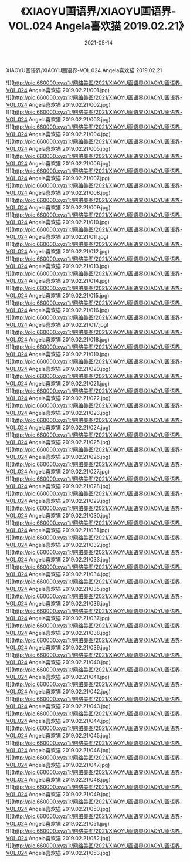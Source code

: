 ﻿---
layout: post
title:  《XIAOYU画语界/XIAOYU画语界-VOL.024 Angela喜欢猫 2019.02.21》
date:   2021-05-14
img: http://pic.660000.xyz/1:/网络美图/2021/XIAOYU画语界/XIAOYU画语界-VOL.024 Angela喜欢猫 2019.02.21/000.jpg
categories: [美女, 清纯, 唯美]
---

XIAOYU画语界/XIAOYU画语界-VOL.024 Angela喜欢猫 2019.02.21

 ![](http://pic.660000.xyz/1:/网络美图/2021/XIAOYU画语界/XIAOYU画语界-VOL.024 Angela喜欢猫 2019.02.21/001.jpg) <br>![](http://pic.660000.xyz/1:/网络美图/2021/XIAOYU画语界/XIAOYU画语界-VOL.024 Angela喜欢猫 2019.02.21/002.jpg) <br>![](http://pic.660000.xyz/1:/网络美图/2021/XIAOYU画语界/XIAOYU画语界-VOL.024 Angela喜欢猫 2019.02.21/003.jpg) <br>![](http://pic.660000.xyz/1:/网络美图/2021/XIAOYU画语界/XIAOYU画语界-VOL.024 Angela喜欢猫 2019.02.21/004.jpg) <br>![](http://pic.660000.xyz/1:/网络美图/2021/XIAOYU画语界/XIAOYU画语界-VOL.024 Angela喜欢猫 2019.02.21/005.jpg) <br>![](http://pic.660000.xyz/1:/网络美图/2021/XIAOYU画语界/XIAOYU画语界-VOL.024 Angela喜欢猫 2019.02.21/006.jpg) <br>![](http://pic.660000.xyz/1:/网络美图/2021/XIAOYU画语界/XIAOYU画语界-VOL.024 Angela喜欢猫 2019.02.21/007.jpg) <br>![](http://pic.660000.xyz/1:/网络美图/2021/XIAOYU画语界/XIAOYU画语界-VOL.024 Angela喜欢猫 2019.02.21/008.jpg) <br>![](http://pic.660000.xyz/1:/网络美图/2021/XIAOYU画语界/XIAOYU画语界-VOL.024 Angela喜欢猫 2019.02.21/009.jpg) <br>![](http://pic.660000.xyz/1:/网络美图/2021/XIAOYU画语界/XIAOYU画语界-VOL.024 Angela喜欢猫 2019.02.21/010.jpg) <br>![](http://pic.660000.xyz/1:/网络美图/2021/XIAOYU画语界/XIAOYU画语界-VOL.024 Angela喜欢猫 2019.02.21/011.jpg) <br>![](http://pic.660000.xyz/1:/网络美图/2021/XIAOYU画语界/XIAOYU画语界-VOL.024 Angela喜欢猫 2019.02.21/012.jpg) <br>![](http://pic.660000.xyz/1:/网络美图/2021/XIAOYU画语界/XIAOYU画语界-VOL.024 Angela喜欢猫 2019.02.21/013.jpg) <br>![](http://pic.660000.xyz/1:/网络美图/2021/XIAOYU画语界/XIAOYU画语界-VOL.024 Angela喜欢猫 2019.02.21/014.jpg) <br>![](http://pic.660000.xyz/1:/网络美图/2021/XIAOYU画语界/XIAOYU画语界-VOL.024 Angela喜欢猫 2019.02.21/015.jpg) <br>![](http://pic.660000.xyz/1:/网络美图/2021/XIAOYU画语界/XIAOYU画语界-VOL.024 Angela喜欢猫 2019.02.21/016.jpg) <br>![](http://pic.660000.xyz/1:/网络美图/2021/XIAOYU画语界/XIAOYU画语界-VOL.024 Angela喜欢猫 2019.02.21/017.jpg) <br>![](http://pic.660000.xyz/1:/网络美图/2021/XIAOYU画语界/XIAOYU画语界-VOL.024 Angela喜欢猫 2019.02.21/018.jpg) <br>![](http://pic.660000.xyz/1:/网络美图/2021/XIAOYU画语界/XIAOYU画语界-VOL.024 Angela喜欢猫 2019.02.21/019.jpg) <br>![](http://pic.660000.xyz/1:/网络美图/2021/XIAOYU画语界/XIAOYU画语界-VOL.024 Angela喜欢猫 2019.02.21/020.jpg) <br>![](http://pic.660000.xyz/1:/网络美图/2021/XIAOYU画语界/XIAOYU画语界-VOL.024 Angela喜欢猫 2019.02.21/021.jpg) <br>![](http://pic.660000.xyz/1:/网络美图/2021/XIAOYU画语界/XIAOYU画语界-VOL.024 Angela喜欢猫 2019.02.21/022.jpg) <br>![](http://pic.660000.xyz/1:/网络美图/2021/XIAOYU画语界/XIAOYU画语界-VOL.024 Angela喜欢猫 2019.02.21/023.jpg) <br>![](http://pic.660000.xyz/1:/网络美图/2021/XIAOYU画语界/XIAOYU画语界-VOL.024 Angela喜欢猫 2019.02.21/024.jpg) <br>![](http://pic.660000.xyz/1:/网络美图/2021/XIAOYU画语界/XIAOYU画语界-VOL.024 Angela喜欢猫 2019.02.21/025.jpg) <br>![](http://pic.660000.xyz/1:/网络美图/2021/XIAOYU画语界/XIAOYU画语界-VOL.024 Angela喜欢猫 2019.02.21/026.jpg) <br>![](http://pic.660000.xyz/1:/网络美图/2021/XIAOYU画语界/XIAOYU画语界-VOL.024 Angela喜欢猫 2019.02.21/027.jpg) <br>![](http://pic.660000.xyz/1:/网络美图/2021/XIAOYU画语界/XIAOYU画语界-VOL.024 Angela喜欢猫 2019.02.21/028.jpg) <br>![](http://pic.660000.xyz/1:/网络美图/2021/XIAOYU画语界/XIAOYU画语界-VOL.024 Angela喜欢猫 2019.02.21/029.jpg) <br>![](http://pic.660000.xyz/1:/网络美图/2021/XIAOYU画语界/XIAOYU画语界-VOL.024 Angela喜欢猫 2019.02.21/030.jpg) <br>![](http://pic.660000.xyz/1:/网络美图/2021/XIAOYU画语界/XIAOYU画语界-VOL.024 Angela喜欢猫 2019.02.21/031.jpg) <br>![](http://pic.660000.xyz/1:/网络美图/2021/XIAOYU画语界/XIAOYU画语界-VOL.024 Angela喜欢猫 2019.02.21/032.jpg) <br>![](http://pic.660000.xyz/1:/网络美图/2021/XIAOYU画语界/XIAOYU画语界-VOL.024 Angela喜欢猫 2019.02.21/033.jpg) <br>![](http://pic.660000.xyz/1:/网络美图/2021/XIAOYU画语界/XIAOYU画语界-VOL.024 Angela喜欢猫 2019.02.21/034.jpg) <br>![](http://pic.660000.xyz/1:/网络美图/2021/XIAOYU画语界/XIAOYU画语界-VOL.024 Angela喜欢猫 2019.02.21/035.jpg) <br>![](http://pic.660000.xyz/1:/网络美图/2021/XIAOYU画语界/XIAOYU画语界-VOL.024 Angela喜欢猫 2019.02.21/036.jpg) <br>![](http://pic.660000.xyz/1:/网络美图/2021/XIAOYU画语界/XIAOYU画语界-VOL.024 Angela喜欢猫 2019.02.21/037.jpg) <br>![](http://pic.660000.xyz/1:/网络美图/2021/XIAOYU画语界/XIAOYU画语界-VOL.024 Angela喜欢猫 2019.02.21/038.jpg) <br>![](http://pic.660000.xyz/1:/网络美图/2021/XIAOYU画语界/XIAOYU画语界-VOL.024 Angela喜欢猫 2019.02.21/039.jpg) <br>![](http://pic.660000.xyz/1:/网络美图/2021/XIAOYU画语界/XIAOYU画语界-VOL.024 Angela喜欢猫 2019.02.21/040.jpg) <br>![](http://pic.660000.xyz/1:/网络美图/2021/XIAOYU画语界/XIAOYU画语界-VOL.024 Angela喜欢猫 2019.02.21/041.jpg) <br>![](http://pic.660000.xyz/1:/网络美图/2021/XIAOYU画语界/XIAOYU画语界-VOL.024 Angela喜欢猫 2019.02.21/042.jpg) <br>![](http://pic.660000.xyz/1:/网络美图/2021/XIAOYU画语界/XIAOYU画语界-VOL.024 Angela喜欢猫 2019.02.21/043.jpg) <br>![](http://pic.660000.xyz/1:/网络美图/2021/XIAOYU画语界/XIAOYU画语界-VOL.024 Angela喜欢猫 2019.02.21/044.jpg) <br>![](http://pic.660000.xyz/1:/网络美图/2021/XIAOYU画语界/XIAOYU画语界-VOL.024 Angela喜欢猫 2019.02.21/045.jpg) <br>![](http://pic.660000.xyz/1:/网络美图/2021/XIAOYU画语界/XIAOYU画语界-VOL.024 Angela喜欢猫 2019.02.21/046.jpg) <br>![](http://pic.660000.xyz/1:/网络美图/2021/XIAOYU画语界/XIAOYU画语界-VOL.024 Angela喜欢猫 2019.02.21/047.jpg) <br>![](http://pic.660000.xyz/1:/网络美图/2021/XIAOYU画语界/XIAOYU画语界-VOL.024 Angela喜欢猫 2019.02.21/048.jpg) <br>![](http://pic.660000.xyz/1:/网络美图/2021/XIAOYU画语界/XIAOYU画语界-VOL.024 Angela喜欢猫 2019.02.21/049.jpg) <br>![](http://pic.660000.xyz/1:/网络美图/2021/XIAOYU画语界/XIAOYU画语界-VOL.024 Angela喜欢猫 2019.02.21/050.jpg) <br>![](http://pic.660000.xyz/1:/网络美图/2021/XIAOYU画语界/XIAOYU画语界-VOL.024 Angela喜欢猫 2019.02.21/051.jpg) <br>![](http://pic.660000.xyz/1:/网络美图/2021/XIAOYU画语界/XIAOYU画语界-VOL.024 Angela喜欢猫 2019.02.21/052.jpg) <br>![](http://pic.660000.xyz/1:/网络美图/2021/XIAOYU画语界/XIAOYU画语界-VOL.024 Angela喜欢猫 2019.02.21/053.jpg) <br>
